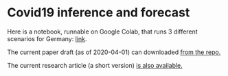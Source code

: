 # Covid19 inference and forecast

Here is a notebook, runnable on Google Colab, that runs 3 different scenarios for Germany: [link](https://github.com/Priesemann-Group/covid19_inference_forecast/blob/master/Corona_germany_current_forecast_with3scenarios.ipynb).

The current paper draft (as of 2020-04-01) can downloaded [from the repo.](https://github.com/Priesemann-Group/covid19_inference_forecast/raw/master/paper_draft_2020-04-01.pdf)

The current research article (a short version) [is also available.](https://github.com/Priesemann-Group/covid19_inference_forecast/raw/master/paper_overview_2020-04-01.pdf)
